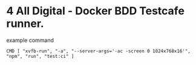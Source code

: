 # 4 All Digital - Docker BDD Testcafe runner.

example command
```
CMD [ "xvfb-run", "-a", "--server-args='-ac -screen 0 1024x768x16'", "npm", "run", "test:ci" ]
```
